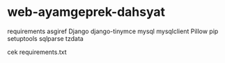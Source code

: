 # web-ayamgeprek-dahsyat

requirements
asgiref
Django
django-tinymce
mysql
mysqlclient
Pillow
pip
setuptools
sqlparse
tzdata

cek requirements.txt
